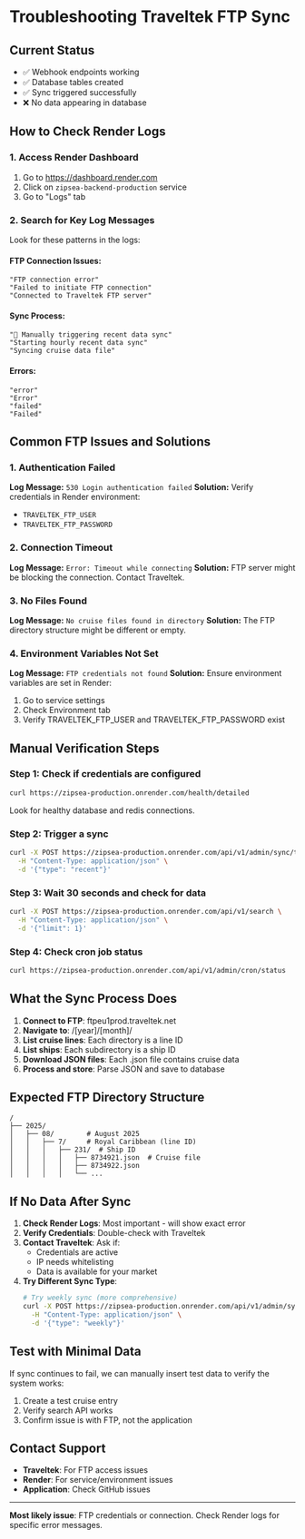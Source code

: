 # Troubleshooting Traveltek FTP Sync

## Current Status
- ✅ Webhook endpoints working
- ✅ Database tables created
- ✅ Sync triggered successfully
- ❌ No data appearing in database

## How to Check Render Logs

### 1. Access Render Dashboard
1. Go to https://dashboard.render.com
2. Click on `zipsea-backend-production` service
3. Go to "Logs" tab

### 2. Search for Key Log Messages

Look for these patterns in the logs:

#### FTP Connection Issues:
```
"FTP connection error"
"Failed to initiate FTP connection"
"Connected to Traveltek FTP server"
```

#### Sync Process:
```
"🔄 Manually triggering recent data sync"
"Starting hourly recent data sync"
"Syncing cruise data file"
```

#### Errors:
```
"error"
"Error"
"failed"
"Failed"
```

## Common FTP Issues and Solutions

### 1. Authentication Failed
**Log Message:** `530 Login authentication failed`
**Solution:** Verify credentials in Render environment:
- `TRAVELTEK_FTP_USER`
- `TRAVELTEK_FTP_PASSWORD`

### 2. Connection Timeout
**Log Message:** `Error: Timeout while connecting`
**Solution:** FTP server might be blocking the connection. Contact Traveltek.

### 3. No Files Found
**Log Message:** `No cruise files found in directory`
**Solution:** The FTP directory structure might be different or empty.

### 4. Environment Variables Not Set
**Log Message:** `FTP credentials not found`
**Solution:** Ensure environment variables are set in Render:
1. Go to service settings
2. Check Environment tab
3. Verify TRAVELTEK_FTP_USER and TRAVELTEK_FTP_PASSWORD exist

## Manual Verification Steps

### Step 1: Check if credentials are configured
```bash
curl https://zipsea-production.onrender.com/health/detailed
```
Look for healthy database and redis connections.

### Step 2: Trigger a sync
```bash
curl -X POST https://zipsea-production.onrender.com/api/v1/admin/sync/trigger \
  -H "Content-Type: application/json" \
  -d '{"type": "recent"}'
```

### Step 3: Wait 30 seconds and check for data
```bash
curl -X POST https://zipsea-production.onrender.com/api/v1/search \
  -H "Content-Type: application/json" \
  -d '{"limit": 1}'
```

### Step 4: Check cron job status
```bash
curl https://zipsea-production.onrender.com/api/v1/admin/cron/status
```

## What the Sync Process Does

1. **Connect to FTP**: ftpeu1prod.traveltek.net
2. **Navigate to**: /[year]/[month]/
3. **List cruise lines**: Each directory is a line ID
4. **List ships**: Each subdirectory is a ship ID
5. **Download JSON files**: Each .json file contains cruise data
6. **Process and store**: Parse JSON and save to database

## Expected FTP Directory Structure
```
/
├── 2025/
│   ├── 08/        # August 2025
│   │   ├── 7/     # Royal Caribbean (line ID)
│   │   │   ├── 231/  # Ship ID
│   │   │   │   ├── 8734921.json  # Cruise file
│   │   │   │   ├── 8734922.json
│   │   │   │   └── ...
```

## If No Data After Sync

1. **Check Render Logs**: Most important - will show exact error
2. **Verify Credentials**: Double-check with Traveltek
3. **Contact Traveltek**: Ask if:
   - Credentials are active
   - IP needs whitelisting
   - Data is available for your market
4. **Try Different Sync Type**:
   ```bash
   # Try weekly sync (more comprehensive)
   curl -X POST https://zipsea-production.onrender.com/api/v1/admin/sync/trigger \
     -H "Content-Type: application/json" \
     -d '{"type": "weekly"}'
   ```

## Test with Minimal Data

If sync continues to fail, we can manually insert test data to verify the system works:
1. Create a test cruise entry
2. Verify search API works
3. Confirm issue is with FTP, not the application

## Contact Support

- **Traveltek**: For FTP access issues
- **Render**: For service/environment issues
- **Application**: Check GitHub issues

---

**Most likely issue**: FTP credentials or connection. Check Render logs for specific error messages.